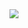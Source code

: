 <img align="right" src="https://github-readme-stats.vercel.app/api?username=wulintang&show_icons=true&theme=radical" />
